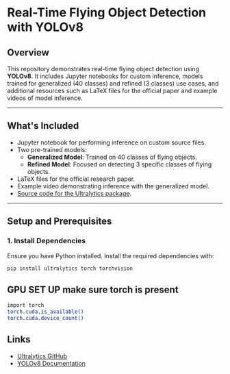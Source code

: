 # Real-Time Flying Object Detection with YOLOv8

## Overview
This repository demonstrates real-time flying object detection using **YOLOv8**. It includes Jupyter notebooks for custom inference, models trained for generalized (40 classes) and refined (3 classes) use cases, and additional resources such as LaTeX files for the official paper and example videos of model inference.

---

## What's Included
- Jupyter notebook for performing inference on custom source files.
- Two pre-trained models:
  - **Generalized Model**: Trained on 40 classes of flying objects. 
  - **Refined Model**: Focused on detecting 3 specific classes of flying objects.
- LaTeX files for the official research paper.
- Example video demonstrating inference with the generalized model.
- [Source code for the Ultralytics package](https://github.com/ultralytics/ultralytics/tree/main).

---

## Setup and Prerequisites

### 1. Install Dependencies
Ensure you have Python installed. Install the required dependencies with:
```bash
pip install ultralytics torch torchvision
```

## GPU SET UP make sure torch is present
```bash
import torch
torch.cuda.is_available()
torch.cuda.device_count()
```
## Links
- [Ultralytics GitHub](https://github.com/ultralytics/ultralytics/tree/main)
- [YOLOv8 Documentation](https://docs.ultralytics.com/)

